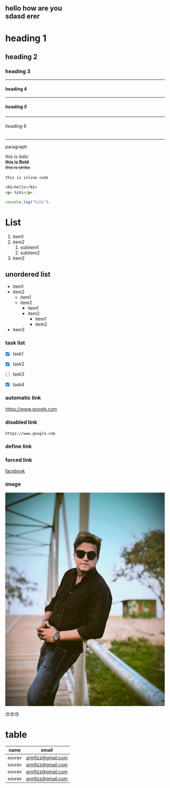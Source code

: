 <!--markdown practice -->

hello how are you  
sdasd erer
---

# heading 1
## heading 2
### heading 3
---
#### heading 4
---
##### heading 5
---
###### heading 6
---

<p>paragraph</p>

_this is italic_  
__this is Bold__  
~~this is strike~~

`this is inline code`  

```html
<h1>hello</h1>
<p> hihi</p>
```  
```javascript
console.log("hihi");
``` 
# List
1. item1
2. item2
    1. subitem1
    2. subitem2
 3. item3   

 ## unordered list
 - item1
 - item2
    - item1
    - item2
        - item1
        - item2
            - item1
            - item2
 - item3   

### task list
- [x] task1
- [x] task2
- [ ] task3
- [x] task4




### automatic link

https://www.google.com

### disabled link

`https://www.google.com`


### define link
[fb]: https://www.fb.com

### forced link

[facebook](fb)

### image

![profile](./srv%20img.jpg)

😍😍😍

# table

name|email
-|-
sourav|armfizz@gmail.com
sourav|armfizz@gmail.com
sourav|armfizz@gmail.com
sourav|armfizz@gmail.com

